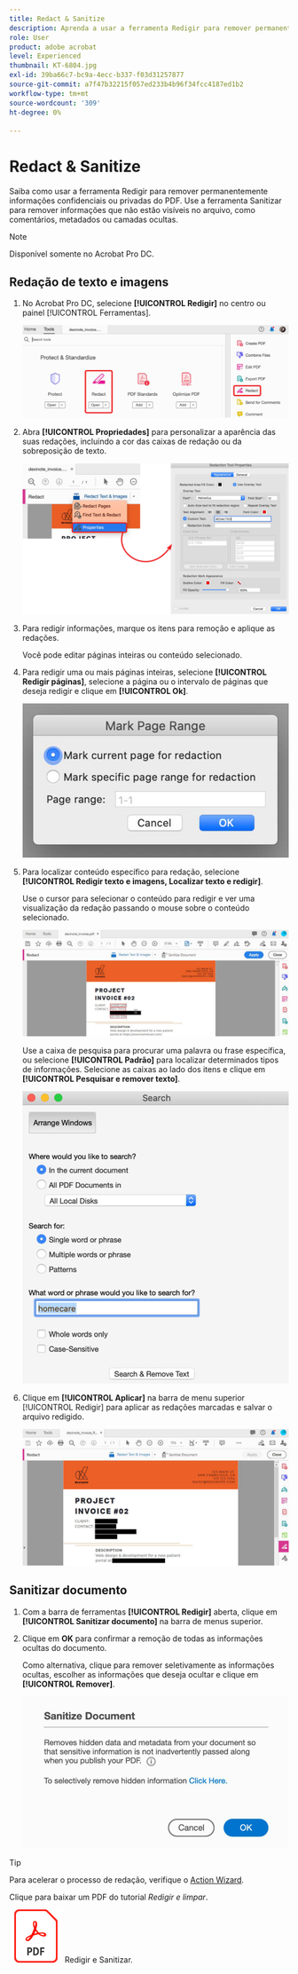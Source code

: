 ```yaml
---
title: Redact & Sanitize
description: Aprenda a usar a ferramenta Redigir para remover permanentemente informações confidenciais ou privadas do PDF
role: User
product: adobe acrobat
level: Experienced
thumbnail: KT-6804.jpg
exl-id: 39ba66c7-bc9a-4ecc-b337-f03d31257877
source-git-commit: a7f47b32215f057ed233b4b96f34fcc4187ed1b2
workflow-type: tm+mt
source-wordcount: '309'
ht-degree: 0%

---
```


# Redact &amp; Sanitize

Saiba como usar a ferramenta Redigir para remover permanentemente informações confidenciais ou privadas do PDF. Use a ferramenta Sanitizar para remover informações que não estão visíveis no arquivo, como comentários, metadados ou camadas ocultas.

>[!NOTE]
>
>Disponível somente no Acrobat Pro DC.

## Redação de texto e imagens

1. No Acrobat Pro DC, selecione **[!UICONTROL Redigir]** no centro ou painel [!UICONTROL Ferramentas].

   ![Etapa 1 de redação](../assets/Redact_1.png)

1. Abra **[!UICONTROL Propriedades]** para personalizar a aparência das suas redações, incluindo a cor das caixas de redação ou da sobreposição de texto.

   ![Etapa 2 de redação](../assets/Redact_2.png)

1. Para redigir informações, marque os itens para remoção e aplique as redações.

   Você pode editar páginas inteiras ou conteúdo selecionado.

1. Para redigir uma ou mais páginas inteiras, selecione **[!UICONTROL Redigir páginas]**, selecione a página ou o intervalo de páginas que deseja redigir e clique em **[!UICONTROL Ok]**.

   ![Etapa 4 de redação](../assets/Redact_3.png)

1. Para localizar conteúdo específico para redação, selecione **[!UICONTROL Redigir texto e imagens, Localizar texto e redigir]**.

   Use o cursor para selecionar o conteúdo para redigir e ver uma visualização da redação passando o mouse sobre o conteúdo selecionado.

   ![Redação da etapa 5a](../assets/Redact_4.png)

   Use a caixa de pesquisa para procurar uma palavra ou frase específica, ou selecione **[!UICONTROL Padrão]** para localizar determinados tipos de informações. Selecione as caixas ao lado dos itens e clique em **[!UICONTROL Pesquisar e remover texto]**.

   ![Etapa 5b de redação](../assets/Redact_5.png)

1. Clique em **[!UICONTROL Aplicar]** na barra de menu superior [!UICONTROL Redigir] para aplicar as redações marcadas e salvar o arquivo redigido.

   ![Etapa 6 de redação](../assets/Redact_6.png)

## Sanitizar documento

1. Com a barra de ferramentas **[!UICONTROL Redigir]** aberta, clique em **[!UICONTROL Sanitizar documento]** na barra de menus superior.

1. Clique em **OK** para confirmar a remoção de todas as informações ocultas do documento.

   Como alternativa, clique para remover seletivamente as informações ocultas, escolher as informações que deseja ocultar e clique em **[!UICONTROL Remover]**.

   ![Sanitize a Etapa 2](../assets/Redact_7.png)

>[!TIP]
>
>Para acelerar o processo de redação, verifique o [Action Wizard](../advanced-tasks/action.md).

Clique para baixar um PDF do tutorial *Redigir e limpar*.

[![Baixe o tutorial](../assets/acrobat_PDF_96.png)](../assets/AcrobatDCRedact.pdf) Redigir e Sanitizar.
